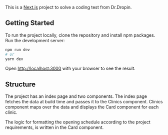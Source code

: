 This is a [Next.js](https://nextjs.org/) project to solve a coding test from Dr.Dropin.

## Getting Started

To run the project locally, clone the repository and install npm packages.
Run the development server:

```bash
npm run dev
# or
yarn dev
```

Open [http://localhost:3000](http://localhost:3000) with your browser to see the result.

## Structure

The project has an index page and two components. The index page fetches the data at build time and passes it to the Clinics component. Clinics component maps over the data and displays the Card component for each clinic.

The logic for formatting the opening schedule according to the project requirements, is written in the Card component.
